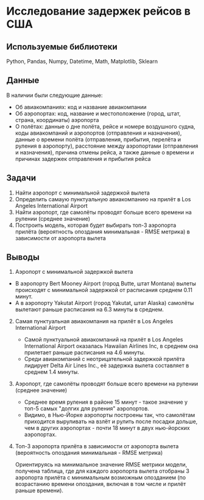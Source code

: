 # Исследование задержек рейсов в США


## Используемые библиотеки
Python, Pandas, Numpy, Datetime, Math, Matplotlib, Sklearn


## Данные

В наличии были следующие данные:
- Об авиакомпаниях: код и название авиакомпании
- Об аэропортах: код, название и местоположение (город, штат, страна, координаты) аэропорта
- О полётах: данные о дне полёта, рейсе и номере воздушного судна, коды авиакомпаний и аэропортов (отправления и назначения), данные о времени полёта (отправления, прибытия, перелёта и руления в аэропорту), расстояние между аэропортами (отправления и назначения), причина отмены рейса, а также данные о времени и причинах задержек отправления и прибытия рейса


## Задачи

1. Найти аэропорт с минимальной задержкой вылета 
2. Определить самаую пунктуальную авиакомпанию на прилёт в Los Angeles International Airport
3. Найти аэропорт, где самолёты проводят больше всего времени на рулении (среднее значение)
4. Построить модель, которая будет выбирать топ-3 аэропорта прилёта (вероятность опоздания минимальная - RMSE метрика)  в зависимости от аэропорта вылета  


## Выводы

1. Аэропорт с минимальной задержкой вылета

- В аэропорту Bert Mooney Airport (город Butte, штат Montana) вылеты происходят с минимальной задержкой от расписания среднем 0.11 минут.
- А в аэропорту Yakutat Airport (город Yakutat, штат Alaska) самолёты вылетают раньше расписания на 6.3 минуты в среднем.
    
    
2. Самая пунктуальная авиакомпания на прилёт в Los Angeles International Airport

    - Самой пунктуальной авиакомпаний на прилёт в Los Angeles International Airport оказалась Hawaiian Airlines Inc, в среднем она прилетает раньше расписания на 4.6 минуты.
    - Среди авиакомпаний с неотрицательной задержкой прилёта лидирует Delta Air Lines Inc., её задержка вылета составляет в среднем 1.4 минуты.


3. Аэропорт, где самолёты проводят больше всего времени на рулении (среднее значение)

    - Среднее время руления в районе 15 минут - такое значение у топ-5 самых "долгих для руления" аэропортов.
    - Видимо, в Нью-Йорке аэропорты построены так, что самолётам приходится выруливать на взлёт и рулить после посадки дольше, чем в других аэропортах - почти 18 минут в двух нью-йорских аэропортах.


4. Топ-3 аэропорта прилёта в зависимости от аэропорта вылета (вероятность опоздания минимальная - RMSE метрика)     
    
    Ориентируясь на минимальное значение RMSE метрики модели, получена таблица, где для каждого аэропорта вылета отобраны 3 аэропорта прилёта с минимальным возможным опозданием (по возрастанию времени опоздания, включая в том числе и прилёт раньше времени).
